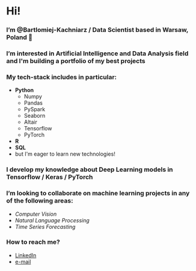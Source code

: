 # Hi!
### I’m @Bartlomiej-Kachniarz / Data Scientist based in Warsaw, Poland 👋 
### I’m interested in Artificial Intelligence and Data Analysis field and I'm building a portfolio of my best projects 
### My tech-stack includes in particular:
- **Python**
  - Numpy
  - Pandas
  - PySpark
  - Seaborn
  - Altair
  - Tensorflow
  - PyTorch
- **R**
- **SQL**
- but I'm eager to learn new technologies!
### I develop my knowledge about Deep Learning models in Tensorflow / Keras / PyTorch
### I’m looking to collaborate on machine learning projects in any of the following areas: 
- _Computer Vision_
- _Natural Language Processing_
- _Time Series Forecasting_
### How to reach me?
- [LinkedIn](https://www.linkedin.com/in/bartłomiej-kachniarz-5208b8153/)
- [e-mail](bart.kach@gmail.com)

<!---
Bartlomiej-Kachniarz/Bartlomiej-Kachniarz is a ✨ special ✨ repository because its `README.md` (this file) appears on your GitHub profile.
You can click the Preview link to take a look at your changes.
--->
